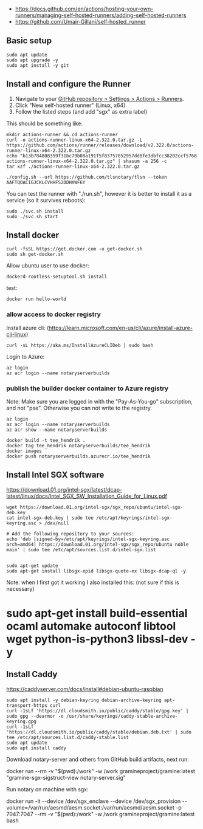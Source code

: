
* https://docs.github.com/en/actions/hosting-your-own-runners/managing-self-hosted-runners/adding-self-hosted-runners
* https://github.com/Umair-Gillani/self-hosted_runner


## Basic setup
```
sudo apt update
sudo apt upgrade -y
sudo apt install -y git
```

## Install and configure the Runner

1. Navigate to your [GitHub repository > Settings > Actions > Runners](https://github.com/tlsnotary/tlsn/settings/actions/runners).
2. Click "New self-hosted runner" (Linux, x64)
3. Follow the listed steps (and add "sgx" as extra label)

This should be something like:
```
mkdir actions-runner && cd actions-runner
curl -o actions-runner-linux-x64-2.322.0.tar.gz -L https://github.com/actions/runner/releases/download/v2.322.0/actions-runner-linux-x64-2.322.0.tar.gz
echo "b13b784808359f31bc79b08a191f5f83757852957dd8fe3dbfcc38202ccf5768  actions-runner-linux-x64-2.322.0.tar.gz" | shasum -a 256 -c
tar xzf ./actions-runner-linux-x64-2.322.0.tar.gz

./config.sh --url https://github.com/tlsnotary/tlsn --token AAFTQOACIGJCKLCVHHFS2DDHXWF6Y

```

You can test the runner with "./run.sh", however it is better to install it as a service (so it survives reboots):
```
sudo ./svc.sh install
sudo ./svc.sh start
```

## Install docker

```
curl -fsSL https://get.docker.com -o get-docker.sh
sudo sh get-docker.sh
```

Allow ubuntu user to use docker:
```
dockerd-rootless-setuptool.sh install
```

test:
```
docker run hello-world
```

### allow access to docker registry

Install azure cli: (https://learn.microsoft.com/en-us/cli/azure/install-azure-cli-linux)
```
curl -sL https://aka.ms/InstallAzureCLIDeb | sudo bash
```

Login to Azure:
```
az login
az acr login --name notaryserverbuilds
```


### publish the builder docker container to Azure registry

Note: Make sure you are logged in with the "Pay-As-You-go" subscription, and not "pse". Otherwise you can not write to the registry.

```
az login
az acr login --name notaryserverbuilds
az acr show --name notaryserverbuilds

docker build -t tee_hendrik .
docker tag tee_hendrik notaryserverbuilds/tee_hendrik
docker images
docker push notaryserverbuilds.azurecr.io/tee_hendrik
```


## Install Intel SGX software

https://download.01.org/intel-sgx/latest/dcap-latest/linux/docs/Intel_SGX_SW_Installation_Guide_for_Linux.pdf

```
wget https://download.01.org/intel-sgx/sgx_repo/ubuntu/intel-sgx-deb.key
cat intel-sgx-deb.key | sudo tee /etc/apt/keyrings/intel-sgx-keyring.asc > /dev/null

# Add the following repository to your sources:
echo 'deb [signed-by=/etc/apt/keyrings/intel-sgx-keyring.asc arch=amd64] https://download.01.org/intel-sgx/sgx_repo/ubuntu noble main' | sudo tee /etc/apt/sources.list.d/intel-sgx.list


sudo apt-get update
sudo apt-get install libsgx-epid libsgx-quote-ex libsgx-dcap-ql -y
```

Note: when I first got it working I also installed this: (not sure if this is necessary)
# sudo apt-get install build-essential ocaml automake autoconf libtool wget python-is-python3 libssl-dev -y


## Install Caddy

https://caddyserver.com/docs/install#debian-ubuntu-raspbian

```
sudo apt install -y debian-keyring debian-archive-keyring apt-transport-https curl
curl -1sLf 'https://dl.cloudsmith.io/public/caddy/stable/gpg.key' | sudo gpg --dearmor -o /usr/share/keyrings/caddy-stable-archive-keyring.gpg
curl -1sLf 'https://dl.cloudsmith.io/public/caddy/stable/debian.deb.txt' | sudo tee /etc/apt/sources.list.d/caddy-stable.list
sudo apt update
sudo apt install caddy
```




Download notary-server and others from GitHub build artifacts, next run:


docker run --rm -v "$(pwd):/work" -w /work gramineproject/gramine:latest "gramine-sgx-sigstruct-view notary-server.sig"

Run notary on machine with sgx:

docker run -it --device /dev/sgx_enclave --device /dev/sgx_provision --volume=/var/run/aesmd/aesm.socket:/var/run/aesmd/aesm.socket -p 7047:7047 --rm -v "$(pwd):/work" -w /work gramineproject/gramine:latest bash